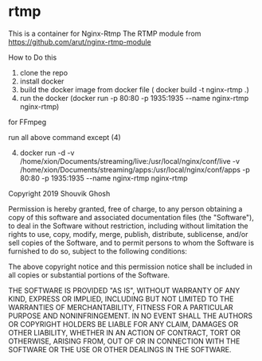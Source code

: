 # rtmp
This is a container for Nginx-Rtmp
The RTMP module from 
https://github.com/arut/nginx-rtmp-module

How to Do this
1) clone the repo
2) install docker
3) build the docker image from docker file ( docker build -t nginx-rtmp .)
4) run the docker (docker run -p 80:80 -p 1935:1935  --name nginx-rtmp nginx-rtmp)


for FFmpeg

run all above command except (4)

4) docker run -d -v /home/xion/Documents/streaming/live:/usr/local/nginx/conf/live -v /home/xion/Documents/streaming/apps:/usr/local/nginx/conf/apps -p 80:80 -p 1935:1935 --name nginx-rtmp nginx-rtmp

Copyright 2019 Shouvik Ghosh

Permission is hereby granted, free of charge, to any person obtaining a copy of this software and associated documentation files (the "Software"), to deal in the Software without restriction, including without limitation the rights to use, copy, modify, merge, publish, distribute, sublicense, and/or sell copies of the Software, and to permit persons to whom the Software is furnished to do so, subject to the following conditions:

The above copyright notice and this permission notice shall be included in all copies or substantial portions of the Software.

THE SOFTWARE IS PROVIDED "AS IS", WITHOUT WARRANTY OF ANY KIND, EXPRESS OR IMPLIED, INCLUDING BUT NOT LIMITED TO THE WARRANTIES OF MERCHANTABILITY, FITNESS FOR A PARTICULAR PURPOSE AND NONINFRINGEMENT. IN NO EVENT SHALL THE AUTHORS OR COPYRIGHT HOLDERS BE LIABLE FOR ANY CLAIM, DAMAGES OR OTHER LIABILITY, WHETHER IN AN ACTION OF CONTRACT, TORT OR OTHERWISE, ARISING FROM, OUT OF OR IN CONNECTION WITH THE SOFTWARE OR THE USE OR OTHER DEALINGS IN THE SOFTWARE.
